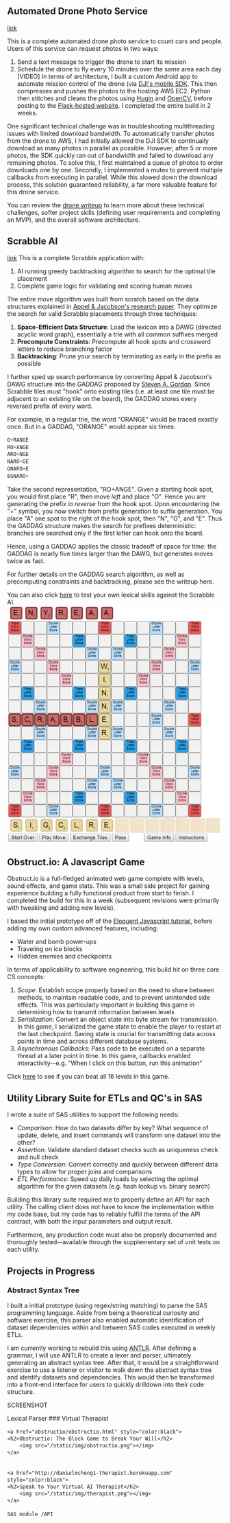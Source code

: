 ## Automated Drone Photo Service 
[link](http://ec2-52-11-200-166.us-west-2.compute.amazonaws.com:5000/photos)
    
This is a complete automated drone photo service to count cars and people. Users of this service can request photos in two ways:
1. Send a text message to trigger the drone to start its mission 
2. Schedule the drone to fly every 10 minutes over the same area each day 
[VIDEO]
In terms of architecture, I built a custom Android app to automate mission control of the drone (via [DJI's mobile SDK](https://developer.dji.com/mobile-sdk/). This then compresses and pushes the photos to the hosting AWS EC2. Python then stitches and cleans the photos using [Hugin](https://wiki.panotools.org/Hugin_executor) and [OpenCV](https://opencv.org/), before posting to the [Flask-hosted website](http://ec2-52-11-200-166.us-west-2.compute.amazonaws.com:5000/photos). I completed the entire build in 2 weeks. 

One significant technical challenge was in troubleshooting multithreading issues with limited download bandwidth. To automatically transfer photos from the drone to AWS, I had initially allowed the DJI SDK to continually download as many photos in parallel as possible. However, after 5 or more photos, the SDK quickly ran out of bandwidth and failed to download any remaining photos. To solve this, I first maintained a queue of photos to order downloads one by one. Secondly, I implemented a mutex to prevent multiple callbacks from executing in parallel. While this slowed down the download process, this solution guaranteed reliability, a far more valuable feature for this drone service. 

You can review the [drone writeup](https://github.com/danielmcheng1/drone/blob/master/writeup.md) to learn more about these technical challenges, softer project skills (defining user requirements and completing an MVP), and the overall software architecture. 

## Scrabble AI
[link](http://ec2-52-11-200-166.us-west-2.compute.amazonaws.com:8000/login)
This is a complete Scrabble application with:
1. AI running greedy backtracking algorithm to search for the optimal tile placement 
2. Complete game logic for validating and scoring human moves

The entire move algorithm was built from scratch based on the data structures explained in [Appel & Jacobson's research paper](https://www.cs.cmu.edu/afs/cs/academic/class/15451-s06/www/lectures/scrabble.pdf). They optimize the search for valid Scrabble placements through three techniques:
1. __Space-Efficient Data Structure__: Load the lexicon into a DAWG (directed acyclic word graph), essentially a trie with all common suffixes merged
2. __Precompute Constraints__: Precompute all hook spots and crossword letters to reduce branching factor 
3. __Backtracking__: Prune your search by terminating as early in the prefix as possible 

I further sped up search performance by converting Appel & Jacobson's DAWG structure into the GADDAG proposed by [Steven A. Gordon](http://ericsink.com/downloads/faster-scrabble-gordon.pdf). Since Scrabble tiles must "hook" onto existing tiles (i.e. at least one tile must be adjacent to an existing tile on the board), the GADDAG stores every reversed prefix of every word. 

For example, in a regular trie, the word "ORANGE" would be traced exactly once. But in a GADDAG, "ORANGE" would appear six times:
```python
O+RANGE
RO+ANGE
ARO+NGE
NARO+GE
GNARO+E
EGNARO+
```
Take the second representation, "RO+ANGE". Given a starting hook spot, you would first place "R", then move _left_ and place "O". Hence you are generating the prefix _in reverse_ from the hook spot. Upon encountering the "+" symbol, you now switch from prefix generation to suffix generation. You place "A" one spot to the right of the hook spot, then "N", "G", and "E". Thus the GADDAG structure makes the search for prefixes deterministic: branches are searched only if the first letter can hook onto the board. 

Hence, using a GADDAG applies the classic tradeoff of space for time: the GADDAG is nearly five times larger than the DAWG, but generates moves twice as fast.

For further details on the GADDAG search algorithm, as well as precomputing constraints and backtracking, please see the writeup here.

You can also click [here]((http://ec2-52-11-200-166.us-west-2.compute.amazonaws.com:8000/login)) to test your own lexical skills against the Scrabble AI.
<img src="/static/img/scrabble.png"></img>
        

## Obstruct.io: A Javascript Game 
Obstruct.io is a full-fledged animated web game complete with levels, sound effects, and game stats. This was a small side project for gaining experience building a fully functional product from start to finish. I completed the build for this in a week (subsequent revisions were primarily with tweaking and adding new levels). 

I based the initial prototype off of the [Eloquent Javascript tutorial](eloquentjavascript.net/15_game.html), before adding my own custom advanced features, including:
* Water and bomb power-ups 
* Traveling on ice blocks 
* Hidden enemies and checkpoints 

In terms of applicability to software engineering, this build hit on three core CS concepts:
1. _Scope_: Establish scope properly based on the need to share between methods, to maintain readable code, and to prevent unintended side effects. This was particularly important in building this game in determining how to transmit information between levels  
2. _Serialization_: Convert an object state into byte stream for transmission. In this game, I serialized the game state to enable the player to restart at the last checkpoint. Saving state is crucial for transmitting data across points in time and across different database systems.
3. _Asynchronous Callbacks_: Pass code to be executed on a separate thread at a later point in time. In this game, callbacks enabled interactivity--e.g. "When I click on this button, run this animation" 

Click [here](https://danielmcheng1.github.io/obstructio/obstructio.html) to see if you can beat all 16 levels in this game.

## Utility Library Suite for ETLs and QC's in SAS 
I wrote a suite of SAS utilities to support the following needs:
* _Comparison_: How do two datasets differ by key? What sequence of update, delete, and insert commands will transform one dataset into the other? 
* _Assertion_: Validate standard dataset checks such as uniqueness check and null check 
* _Type Conversion_: Convert correctly and quickly between different data types to allow for proper joins and comparisons 
* _ETL Performance_: Speed up daily loads by selecting the optimal algorithm for the given datasets (e.g. hash lookup vs. binary search)

Building this library suite required me to properly define an API for each utility. The calling client does not have to know the implementation within my code base, but my code has to reliably fulfill the terms of the API contract, with both the input parameters and output result.

Furthermore, any production code must also be properly documented and thoroughly tested--available through the supplementary set of unit tests on each utility. 

## Projects in Progress 
### Abstract Syntax Tree
I built a initial prototype (using regex/string matching) to parse the SAS programming language. Aside from being a theoretical curiosity and software exercise, this parser also enabled automatic identification of dataset dependencies within and between SAS codes executed in weekly ETLs. 

I am currently working to rebuild this using [ANTLR](http://www.antlr.org/). After defining a grammar, I will use ANTLR to create a lexer and parser, ultimately generating an abstract syntax tree. After that, it would be a straightforward exercise to use a listener or visitor to walk down the abstract syntax tree and identify datasets and dependencies. This would then be transformed into a front-end interface for users to quickly drilldown into their code structure. 

SCREENSHOT 

Lexical Parser ### Virtual Therapist 

<!doctype html>
<head>
    <meta charset="utf-8">
    <meta name="viewport" content="width=device-width, initial-scale=1">
    <title>Daniel M Cheng</title>
    <link rel=stylesheet href="static/css/index.css">
</head>
<body>
    
    
    
    <a href="obstructio/obstructio.html" style="color:black">
    <h2>Obstructio: The Block Game to Break Your Will</h2>
        <img src="/static/img/obstructio.png"></img>
    </a>
    
    
    <a href="http://danielmcheng1-therapist.herokuapp.com" style="color:black">
    <h2>Speak to Your Virtual AI Therapist</h2>
        <img src="/static/img/therapist.png"></img>
    </a>
    
    SAS module /API
</body>

<!--html lang="en-US">
    <head>
        <meta charset="UTF-8">
        <meta http-equiv="refresh" content="1; url=https://danielmcheng1.github.io/obstructio/obstructio.html?">
        <script type="text/javascript">
            window.location.href = "https://danielmcheng1.github.io/obstructio/obstructio.html?"
        </script>
        <title>Page Redirection</title>
    </head>
    <body>
        If you are not redirected automatically, follow this <a href='http://danielmcheng1.githubio.com/obstructio'>link to example</a>.
    </body>
</html-->